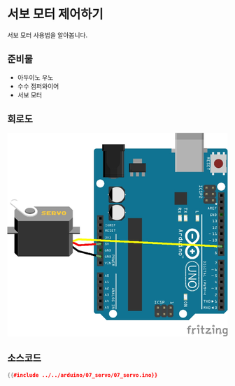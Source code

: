 # 서보 모터 제어하기

서보 모터 사용법을 알아봅니다.

## 준비물
- 아두이노 우노
- 수수 점퍼와이어
- 서보 모터


## 회로도
![](images/07_servo.jpg)

## 소스코드
```cpp
{{#include ../../arduino/07_servo/07_servo.ino}}
```
